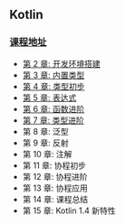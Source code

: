 ## Kotlin

### [课程地址](https://coding.imooc.com/learn/list/398.html)

- [第 2 章: 开发环境搭建](./chapter/c2/chapter_2.md)
- [第 3 章: 内置类型](./chapter/c3/chapter_3.md)
- [第 4 章: 类型初步](./chapter/c4/chapter_4.md)
- [第 5 章: 表达式](./chapter/c5/chapter_5.md)
- [第 6 章: 函数进阶](./chapter/c6/chapter_6.md)
- [第 7 章: 类型进阶](./chapter/c7/chapter_7.md)
- 第 8 章: 泛型
- 第 9 章: 反射
- 第 10 章: 注解
- 第 11 章: 协程初步
- 第 12 章: 协程进阶
- 第 13 章: 协程应用
- 第 14 章: 课程总结
- 第 15 章: Kotlin 1.4 新特性

